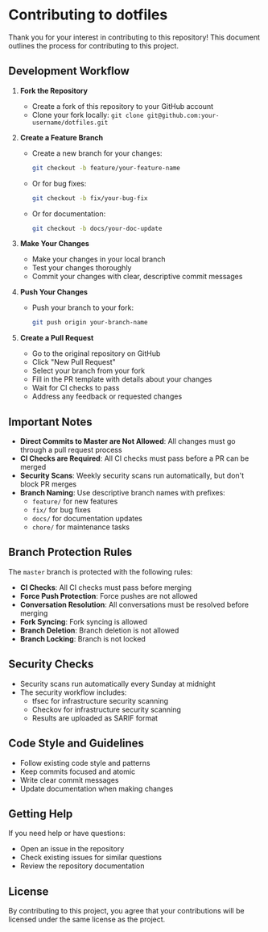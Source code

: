 # Contributing to dotfiles

Thank you for your interest in contributing to this repository! This document outlines the process for contributing to this project.

## Development Workflow

1. **Fork the Repository**
   - Create a fork of this repository to your GitHub account
   - Clone your fork locally: `git clone git@github.com:your-username/dotfiles.git`

2. **Create a Feature Branch**
   - Create a new branch for your changes:
     ```bash
     git checkout -b feature/your-feature-name
     ```
   - Or for bug fixes:
     ```bash
     git checkout -b fix/your-bug-fix
     ```
   - Or for documentation:
     ```bash
     git checkout -b docs/your-doc-update
     ```

3. **Make Your Changes**
   - Make your changes in your local branch
   - Test your changes thoroughly
   - Commit your changes with clear, descriptive commit messages

4. **Push Your Changes**
   - Push your branch to your fork:
     ```bash
     git push origin your-branch-name
     ```

5. **Create a Pull Request**
   - Go to the original repository on GitHub
   - Click "New Pull Request"
   - Select your branch from your fork
   - Fill in the PR template with details about your changes
   - Wait for CI checks to pass
   - Address any feedback or requested changes

## Important Notes

- **Direct Commits to Master are Not Allowed**: All changes must go through a pull request process
- **CI Checks are Required**: All CI checks must pass before a PR can be merged
- **Security Scans**: Weekly security scans run automatically, but don't block PR merges
- **Branch Naming**: Use descriptive branch names with prefixes:
  - `feature/` for new features
  - `fix/` for bug fixes
  - `docs/` for documentation updates
  - `chore/` for maintenance tasks

## Branch Protection Rules

The `master` branch is protected with the following rules:

- **CI Checks**: All CI checks must pass before merging
- **Force Push Protection**: Force pushes are not allowed
- **Conversation Resolution**: All conversations must be resolved before merging
- **Fork Syncing**: Fork syncing is allowed
- **Branch Deletion**: Branch deletion is not allowed
- **Branch Locking**: Branch is not locked

## Security Checks

- Security scans run automatically every Sunday at midnight
- The security workflow includes:
  - tfsec for infrastructure security scanning
  - Checkov for infrastructure security scanning
  - Results are uploaded as SARIF format

## Code Style and Guidelines

- Follow existing code style and patterns
- Keep commits focused and atomic
- Write clear commit messages
- Update documentation when making changes

## Getting Help

If you need help or have questions:
- Open an issue in the repository
- Check existing issues for similar questions
- Review the repository documentation

## License

By contributing to this project, you agree that your contributions will be licensed under the same license as the project. 